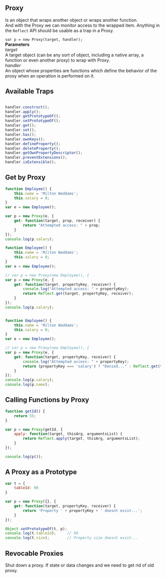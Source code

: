 ## Proxy
Is an object that wraps another object or wraps another function.  
And with the Proxy we can monitor access to the wrapped item. 
Anything in the `Reflect` API should be usable as a trap in a Proxy.  


`var p = new Proxy(target, handler);`  
**Parameters**  
*target*  
A target object (can be any sort of object, including a native array, a function or even another proxy) to wrap with Proxy.  
*handler*  
An object whose properties are functions which define the behavior of the proxy when an operation is performed on it.

## Available Traps
```javascript  

handler.construct();    
handler.apply();  
handler.getPrototypeOf();    
handler.setPrototypeOf();    
handler.get();  
handler.set();    
handler.has();  
handler.ownKeys();  
handler.defineProperty();  
handler.deleteProperty();  
handler.getOwnPropertyDescriptor();    
handler.preventExtensions();    
handler.isExtensible();
```    

## Get by Proxy
```javascript
function Employee() {
	this.name = 'Milton Waddams';
	this.salary = 0;
}
var e = new Employee();

var p = new Proxy(e, { 
	get: function(target, prop, receiver) {
		return "Attempted access: " + prop;
	}
});
console.log(p.salary);

function Employee() {
	this.name = 'Milton Waddams';
	this.salary = 0;
}
var e = new Employee();

// var p = new Proxy(new Employee(), { 
var p = new Proxy(e, { 
	get: function(target, propertyKey, receiver) { 
		console.log("Attempted access: " + propertyKey);
		return Reflect.get(target, propertyKey, receiver);
	}
});
console.log(p.salary);


function Employee() {
	this.name = 'Milton Waddams';
	this.salary = 0;
}
var e = new Employee();

// var p = new Proxy(new Employee(), { 
var p = new Proxy(e, { 
	get: function(target, propertyKey, receiver) { 
		console.log("Attempted access: " + propertyKey);
		return (propertyKey === 'salary') ? "Denied..." : Reflect.get(target, propertyKey, receiver);
	}
});
console.log(p.salary);
console.log(p.name);
```      

## Calling Functions by Proxy  
```javascript
function getId() {
	return 55;
}

var p = new Proxy(getId, {
	apply: function(target, thisArg, argumentsList) {
		return Reflect.apply(target, thisArg, argumentsList);
	}
});

console.log(p());
```
## A Proxy as a Prototype  
```javascript
var t = {
	tableId: 99
}

var p = new Proxy({}, {
	get: function(target, propertyKey, receiver) {
		return 'Property ' + propertyKey + ' doesnt exist...';
	}
});

Object.setPrototypeOf(t, p);
console.log(t.tableId);		// 99
console.log(t.size);		// Property size doesnt exist...
```

## Revocable Proxies  
Shut down a proxy. If state or data changes and we need to get rid of old proxy.  
```javascript

```

